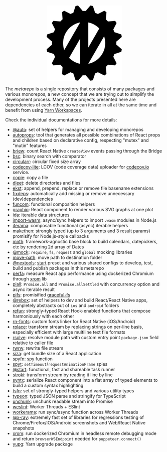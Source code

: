 <p align="center">
  <img src="assets/logo.svg" width="240" height="240"/>
</p>

The _metarepo_ is a single repository that consists of many packages and various monorepos, a new concept that we are trying out to simplify the development process. Many of the projects presented here are dependencies of each other, so we can iterate in all at the same time and benefit from using [Yarn Workspaces](https://classic.yarnpkg.com/en/docs/workspaces/).

Check the individual documentations for more details:

* [@auto](packages/auto): set of helpers for managing and developing monorepos
* [autoprops](packages/autoprops): tool that generates all possible combinations of React props and children based on declarative config, respecting "mutex" and "mutin" features
* [briew](packages/briew): count React Native `createView` events passing through the Bridge
* [bsc](packages/bsc): binary search with comparator
* [circularr](packages/circularr): circular fixed size array
* [codecov-lite](packages/codecov-lite): LCOV (code coverage data) uploader for [codecov.io](https://codecov.io/) service.
* [copie](packages/copie): copy a file
* [dleet](packages/dleet): delete directories and files
* [ekst](packages/ekst): append, prepend, replace or remove file basename extensions
* [fixdeps](packages/fixdeps): automatically add missing or remove unnecessary (dev)dependencies
* [funcom](packages/funcom): functional composition helpers
* [graphiq](packages/graphiq): React component to render various SVG graphs at one plot
* [ida](packages/ida): iterable data structures
* [import-wasm](packages/import-wasm): async/sync helpers to import `.wasm` modules in Node.js
* [iterama](packages/iterama): composable functional (async) iterable helpers
* [makethen](packages/makethen): strongly typed (up to 3 arguments and 3 result params) promisify for Node.js-style callbacks
* [mnth](packages/mnth): framework-agnostic base block to build calendars, datepickers, etc by rendering 2d array of Dates
* [@mock](packages/mock): `require`, `fs`, `request` and `global` mocking libraries
* [move-path](packages/move-path): move path to destination folder
* [@nextools](packages/nextools): [start](packages/start) preset and various shared configs to develop, test, build and publish packages in this metarepo
* [perfa](packages/perfa): measure React app performance using dockerized Chromium through [xrom](packages/xrom) lib
* [piall](packages/piall): `Promise.all` and `Promise.allSettled` with concurrency option and async iterable result
* [pifs](packages/pifs): promisified [graceful-fs](https://github.com/isaacs/node-graceful-fs)
* [@rebox](packages/rebox): set of helpers to dev and build React/React Native apps, completely abstracts out of `ios` and `android` folders
* [refun](packages/refun): strongly-typed React Hook-enabled functions that compose harmoniously with each other
* [rn-fonts](packages/rn-fonts): custom fonts linker for React Native (iOS/Android)
* [rplace](packages/rplace): transform stream by replacing strings on per-line basis, especially efficient with large multiline text file formats
* [rsolve](packages/rsolve): resolve module path with custom entry point `package.json` field relative to caller file
* [rwrw](packages/rwrw): rewrite file stream
* [siza](packages/siza): get bundle size of a React application
* [spyfn](packages/spyfn): spy function
* [spyt](packages/spyt): `setTimeout`/`requestAnimationFrame` spies
* [@start](packages/start): functional, fast and shareable task runner
* [stroki](packages/stroki): transform stream by reading it line by line
* [syntx](packages/syntx): serialize React component into a flat array of typed elements to build a custom syntax highlighting
* [tsfn](packages/tsfn): set of strongly-typed helpers and various utility types
* [typeon](packages/typeon): typed JSON parse and stringify for TypeScript
* [unchunk](packages/unchunk): unchunk readable stream into Promise
* [weslint](packages/weslint): Worker Threads + ESlint
* [workerama](packages/workerama): run sync/async function across Worker Threads
* [@x-ray](packages/x-ray): extremely fast set of libraries for regressions testing of Chrome/Firefox/iOS/Android screenshots and Web/React Native snapshots
* [xrom](packages/xrom): run dockerized Chromium in headless remote debugging mode and return `browserWSEndpoint` needed for `puppeteer.connect()`
* [yupg](packages/yupg): Yarn upgrade package
